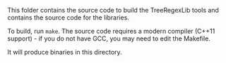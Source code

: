 This folder contains the source code to build the TreeRegexLib tools and contains the source code for the libraries.

To build, run `make`.  The source code requires a modern compiler (C++11 support) - if you do not have GCC, you may need to edit the Makefile.

It will produce binaries in this directory.
